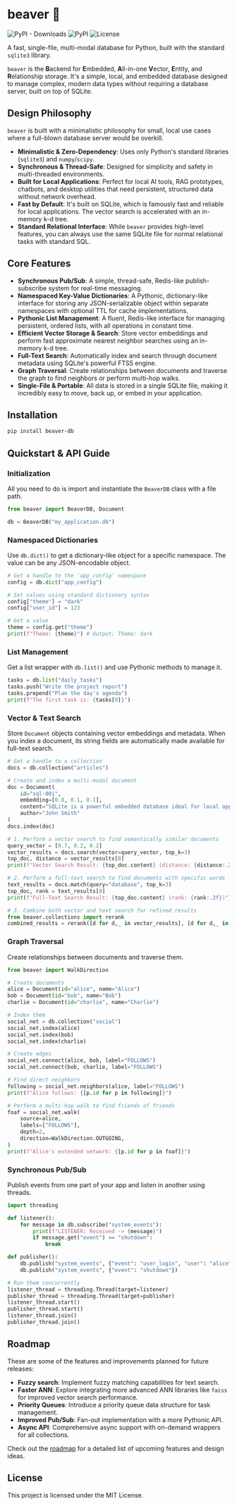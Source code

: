 # beaver 🦫

![PyPI - Downloads](https://img.shields.io/pypi/dm/beaver-db)
![PyPI](https://img.shields.io/pypi/v/beaver-db)
![License](https://img.shields.io/github/license/apiad/beaver)

A fast, single-file, multi-modal database for Python, built with the standard `sqlite3` library.

`beaver` is the **B**ackend for **E**mbedded, **A**ll-in-one **V**ector, **E**ntity, and **R**elationship storage. It's a simple, local, and embedded database designed to manage complex, modern data types without requiring a database server, built on top of SQLite.

## Design Philosophy

`beaver` is built with a minimalistic philosophy for small, local use cases where a full-blown database server would be overkill.

  - **Minimalistic & Zero-Dependency**: Uses only Python's standard libraries (`sqlite3`) and `numpy`/`scipy`.
  - **Synchronous & Thread-Safe**: Designed for simplicity and safety in multi-threaded environments.
  - **Built for Local Applications**: Perfect for local AI tools, RAG prototypes, chatbots, and desktop utilities that need persistent, structured data without network overhead.
  - **Fast by Default**: It's built on SQLite, which is famously fast and reliable for local applications. The vector search is accelerated with an in-memory k-d tree.
  - **Standard Relational Interface**: While `beaver` provides high-level features, you can always use the same SQLite file for normal relational tasks with standard SQL.

## Core Features

  - **Synchronous Pub/Sub**: A simple, thread-safe, Redis-like publish-subscribe system for real-time messaging.
  - **Namespaced Key-Value Dictionaries**: A Pythonic, dictionary-like interface for storing any JSON-serializable object within separate namespaces with optional TTL for cache implementations.
  - **Pythonic List Management**: A fluent, Redis-like interface for managing persistent, ordered lists, with all operations in constant time.
  - **Efficient Vector Storage & Search**: Store vector embeddings and perform fast approximate nearest neighbor searches using an in-memory k-d tree.
  - **Full-Text Search**: Automatically index and search through document metadata using SQLite's powerful FTS5 engine.
  - **Graph Traversal**: Create relationships between documents and traverse the graph to find neighbors or perform multi-hop walks.
  - **Single-File & Portable**: All data is stored in a single SQLite file, making it incredibly easy to move, back up, or embed in your application.

## Installation

```bash
pip install beaver-db
```

## Quickstart & API Guide

### Initialization

All you need to do is import and instantiate the `BeaverDB` class with a file path.

```python
from beaver import BeaverDB, Document

db = BeaverDB("my_application.db")
```

### Namespaced Dictionaries

Use `db.dict()` to get a dictionary-like object for a specific namespace. The value can be any JSON-encodable object.

```python
# Get a handle to the 'app_config' namespace
config = db.dict("app_config")

# Set values using standard dictionary syntax
config["theme"] = "dark"
config["user_id"] = 123

# Get a value
theme = config.get("theme")
print(f"Theme: {theme}") # Output: Theme: dark
```

### List Management

Get a list wrapper with `db.list()` and use Pythonic methods to manage it.

```python
tasks = db.list("daily_tasks")
tasks.push("Write the project report")
tasks.prepend("Plan the day's agenda")
print(f"The first task is: {tasks[0]}")
```

### Vector & Text Search

Store `Document` objects containing vector embeddings and metadata. When you index a document, its string fields are automatically made available for full-text search.

```python
# Get a handle to a collection
docs = db.collection("articles")

# Create and index a multi-modal document
doc = Document(
    id="sql-001",
    embedding=[0.8, 0.1, 0.1],
    content="SQLite is a powerful embedded database ideal for local apps.",
    author="John Smith"
)
docs.index(doc)

# 1. Perform a vector search to find semantically similar documents
query_vector = [0.7, 0.2, 0.2]
vector_results = docs.search(vector=query_vector, top_k=3)
top_doc, distance = vector_results[0]
print(f"Vector Search Result: {top_doc.content} (distance: {distance:.2f})")

# 2. Perform a full-text search to find documents with specific words
text_results = docs.match(query="database", top_k=3)
top_doc, rank = text_results[0]
print(f"Full-Text Search Result: {top_doc.content} (rank: {rank:.2f})")

# 3. Combine both vector and text search for refined results
from beaver.collections import rerank
combined_results = rerank([d for d,_ in vector_results], [d for d,_ in text_results], weights=[2,1])
```

### Graph Traversal

Create relationships between documents and traverse them.

```python
from beaver import WalkDirection

# Create documents
alice = Document(id="alice", name="Alice")
bob = Document(id="bob", name="Bob")
charlie = Document(id="charlie", name="Charlie")

# Index them
social_net = db.collection("social")
social_net.index(alice)
social_net.index(bob)
social_net.index(charlie)

# Create edges
social_net.connect(alice, bob, label="FOLLOWS")
social_net.connect(bob, charlie, label="FOLLOWS")

# Find direct neighbors
following = social_net.neighbors(alice, label="FOLLOWS")
print(f"Alice follows: {[p.id for p in following]}")

# Perform a multi-hop walk to find friends of friends
foaf = social_net.walk(
    source=alice,
    labels=["FOLLOWS"],
    depth=2,
    direction=WalkDirection.OUTGOING,
)
print(f"Alice's extended network: {[p.id for p in foaf]}")
```

### Synchronous Pub/Sub

Publish events from one part of your app and listen in another using threads.

```python
import threading

def listener():
    for message in db.subscribe("system_events"):
        print(f"LISTENER: Received -> {message}")
        if message.get("event") == "shutdown":
            break

def publisher():
    db.publish("system_events", {"event": "user_login", "user": "alice"})
    db.publish("system_events", {"event": "shutdown"})

# Run them concurrently
listener_thread = threading.Thread(target=listener)
publisher_thread = threading.Thread(target=publisher)
listener_thread.start()
publisher_thread.start()
listener_thread.join()
publisher_thread.join()
```

## Roadmap

These are some of the features and improvements planned for future releases:

- **Fuzzy search**: Implement fuzzy matching capabilities for text search.
- **Faster ANN**: Explore integrating more advanced ANN libraries like `faiss` for improved vector search performance.
- **Priority Queues**: Introduce a priority queue data structure for task management.
- **Improved Pub/Sub**: Fan-out implementation with a more Pythonic API.
- **Async API**: Comprehensive async support with on-demand wrappers for all collections.

Check out the [roadmap](roadmap.md) for a detailed list of upcoming features and design ideas.

## License

This project is licensed under the MIT License.
